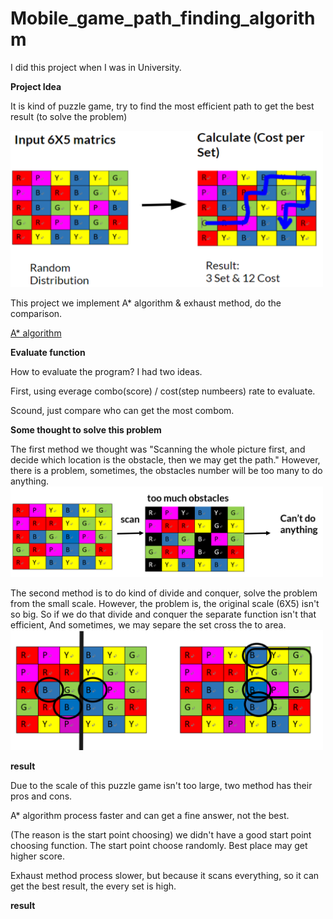 # Mobile_game_path_finding_algorithm

I did this project when I was in University.

**Project Idea**

It is kind of puzzle game, try to find the most efficient path to get the best result (to solve the problem)

<img src="images/project_idea.png" width = "500" >

This project we implement A* algorithm & exhaust method, do the comparison.

[A* algorithm](https://en.wikipedia.org/wiki/A*_search_algorithm)

**Evaluate function**

How to evaluate the program? I had two ideas.

First, using everage combo(score) / cost(step numbeers) rate to evaluate.

Scound, just compare who can get the most combom.



**Some thought to solve this problem**

The first method we thought was "Scanning the whole picture first, and decide which location is the obstacle, then we may get the path."
However, there is a problem, sometimes, the obstacles number will be too many to do anything.
<img src="images/obstacle.png" width = "500" >


The second method is to do kind of divide and conquer, solve the problem from the small scale.
However, the problem is, the original scale (6X5) isn't so big. So if we do that divide and conquer the separate function isn't that efficient,
And sometimes, we may separe the set cross the to area.
<img src="images/div.png" width = "500" >

**result**

Due to the scale of this puzzle game isn't too large, two method has their pros and cons.

A* algorithm process faster and can get a fine answer, not the best. 

(The reason is the start point choosing) we didn't have a good start point choosing function. The start point choose randomly. Best place may get higher score.

Exhaust method process slower, but because it scans everything, so it can get the best result, the every set is high.

**result**



